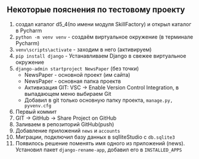 ##  Некоторые пояснения по тестовому проекту 
 
1. создал каталог d5_4(по имени модуля SkillFactory) и открыл каталог в  Pycharm
2. `python -m venv venv` - cоздаём виртуальное окружение (в терминале Pycharm)
3. `venv\scripts\activate` - заходим в него (активируем)
4. `pip install django` - Устанавливаем Django в свежее виртуальное окружение
5. `django-admin startproject NewsPaper` (без точки)
   - NewsPaper - основной проект (им сайта)
   - NewsPaper - основная папка проектв
   - Активизация GIT: VSC -> Enable Version Control Integration, в выпадающем меню выбираем Git
   - Добавил в git только основную папку проекта, `manage.py, pyvenv.cfg`  
6. Первый коммит
7. GIT -> GitHub -> Share Project on GitHub
8. Заливаем в репозиторий GitHub(push)
9. Добавление приложений `news` и  `accounts`
10. Миграции, подключил базу данных в sqlliteStudio c `db.sqlite3`
11. Появилось решение поменять имя одного из приложений (news). Установил пакет `django-rename-app`,
добавил его в `INSTALLED_APPS`

